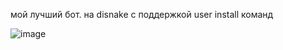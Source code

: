 мой лучший бот. на disnake c поддержкой user install команд

![image](https://github.com/gaips1/gipsobob/assets/50048569/2deec384-09ea-4786-b224-126b939046d2)

